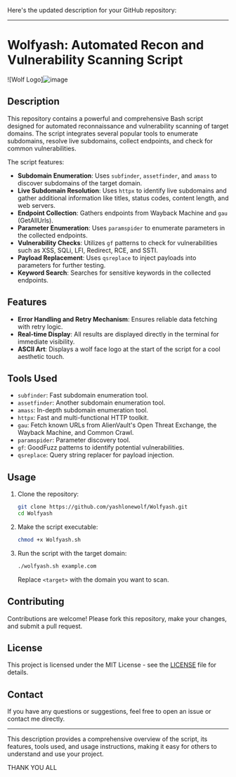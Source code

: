 Here's the updated description for your GitHub repository:

---

# Wolfyash: Automated Recon and Vulnerability Scanning Script

![Wolf Logo]![image](https://github.com/user-attachments/assets/7db81ae5-6a4b-42f2-b4eb-5342b529c42a)


## Description

This repository contains a powerful and comprehensive Bash script designed for automated reconnaissance and vulnerability scanning of target domains. The script integrates several popular tools to enumerate subdomains, resolve live subdomains, collect endpoints, and check for common vulnerabilities.

The script features:

- **Subdomain Enumeration**: Uses `subfinder`, `assetfinder`, and `amass` to discover subdomains of the target domain.
- **Live Subdomain Resolution**: Uses `httpx` to identify live subdomains and gather additional information like titles, status codes, content length, and web servers.
- **Endpoint Collection**: Gathers endpoints from Wayback Machine and `gau` (GetAllUrls).
- **Parameter Enumeration**: Uses `paramspider` to enumerate parameters in the collected endpoints.
- **Vulnerability Checks**: Utilizes `gf` patterns to check for vulnerabilities such as XSS, SQLi, LFI, Redirect, RCE, and SSTI.
- **Payload Replacement**: Uses `qsreplace` to inject payloads into parameters for further testing.
- **Keyword Search**: Searches for sensitive keywords in the collected endpoints.

## Features

- **Error Handling and Retry Mechanism**: Ensures reliable data fetching with retry logic.
- **Real-time Display**: All results are displayed directly in the terminal for immediate visibility.
- **ASCII Art**: Displays a wolf face logo at the start of the script for a cool aesthetic touch.

## Tools Used

- `subfinder`: Fast subdomain enumeration tool.
- `assetfinder`: Another subdomain enumeration tool.
- `amass`: In-depth subdomain enumeration tool.
- `httpx`: Fast and multi-functional HTTP toolkit.
- `gau`: Fetch known URLs from AlienVault's Open Threat Exchange, the Wayback Machine, and Common Crawl.
- `paramspider`: Parameter discovery tool.
- `gf`: GoodFuzz patterns to identify potential vulnerabilities.
- `qsreplace`: Query string replacer for payload injection.

## Usage

1. Clone the repository:
   ```sh
   git clone https://github.com/yashlonewolf/Wolfyash.git
   cd Wolfyash
   ```

2. Make the script executable:
   ```sh
   chmod +x Wolfyash.sh
   ```

3. Run the script with the target domain:
   ```sh
   ./wolfyash.sh example.com
   ```

   Replace `<target>` with the domain you want to scan.



## Contributing

Contributions are welcome! Please fork this repository, make your changes, and submit a pull request.

## License

This project is licensed under the MIT License - see the [LICENSE](LICENSE) file for details.

## Contact

If you have any questions or suggestions, feel free to open an issue or contact me directly.

---

This description provides a comprehensive overview of the script, its features, tools used, and usage instructions, making it easy for others to understand and use your project.

THANK YOU ALL
